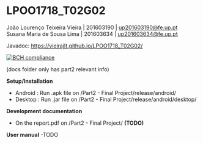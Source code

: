 # LPOO1718_T02G02

João Lourenço Teixeira Vieira   |   201603190   |   up201603190@fe.up.pt <br />
Susana Maria de Sousa Lima      |   201603634   |   up201603634@fe.up.pt <br />

Javadoc: https://vieirajlt.github.io/LPOO1718_T02G02/ <br />

[![BCH compliance](https://bettercodehub.com/edge/badge/vieirajlt/LPOO1718_T02G02?branch=master&token=23107aa990af50e54c27bfae7169ed536fa1a359)](https://bettercodehub.com/)

(docs folder only has part2 relevant info) <br />

**Setup/Installation**<br />
- Android : Run .apk file on /Part2 - Final Project/release/android/
- Desktop : Run .jar file on /Part2 - Final Project/release/android/desktop/

**Development documentation**<br />
- On the report.pdf on /Part2 - Final Project/ **(TODO)**

**User manual**
-TODO
